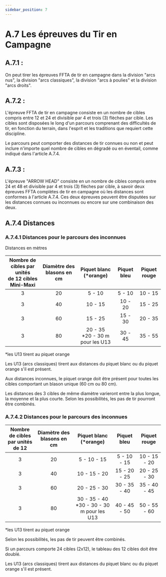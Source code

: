 ```yaml
---
sidebar_position: 7
---
```


# A.7 Les épreuves du Tir en Campagne

## A.7.1 :

On peut tirer les épreuves FFTA de tir en campagne dans la division "arcs nus", la division "arcs classiques", la division "arcs à poulies" et la division "arcs droits".

## A.7.2 :

L'épreuve FFTA de tir en campagne consiste en un nombre de cibles compris entre 12 et 24 et divisible par 4 et trois (3) flèches par cible. Les cibles sont disposées le long d'un parcours comprenant des difficultés de tir, en fonction du terrain, dans l'esprit et les traditions que requiert cette discipline.

Le parcours peut comporter des distances de tir connues ou non et peut inclure n'importe quel nombre de cibles en dégradé ou en éventail, comme indiqué dans l'article A.7.4.

## A.7.3 :

L'épreuve "ARROW HEAD" consiste en un nombre de cibles compris entre 24 et 48 et divisible par 4 et trois (3) flèches par cible, à savoir deux épreuves FFTA complètes de tir en campagne où les distances sont conformes à l'article A.7.4. Ces deux épreuves peuvent être disputées sur les distances connues ou inconnues ou encore sur une combinaison des deux.

## A.7.4 Distances

### A.7.4.1 Distances pour le parcours des inconnues

Distances en mètres

| Nombre de cibles par unités<br />de 12 cibles Mini-Maxi | Diamètre des blasons en cm |     Piquet blanc<br />(\*orange)      | Piquet bleu | Piquet rouge |
| :-----------------------------------------------------: | :------------------------: | :-----------------------------------: | :---------: | :----------: |
|                            3                            |             20             |                5 - 10                 |   5 - 10    |   10 - 15    |
|                            3                            |             40             |                10 - 15                |   10 - 20   |   15 - 25    |
|                            3                            |             60             |                15 - 25                |   15 - 30   |   20 - 35    |
|                            3                            |             80             | 20 - 35<br />\*20 - 30 m pour les U13 |   30 - 45   |   35 - 55    |

\*les U13 tirent au piquet orange

Les U13 (arcs classiques) tirent aux distances du piquet blanc ou du piquet orange s'il est présent.

Aux distances inconnues, le piquet orange doit être présent pour toutes les cibles comportant un blason unique (60 cm ou 80 cm).

Les distances des 3 cibles de même diamètre varieront entre la plus longue, la moyenne et la plus courte. Selon les possibilités, les pas de tir pourront être combinés.

### A.7.4.2 Distances pour le parcours des inconnues

| Nombre de cibles <br />par unités de 12 | Diamètre des blasons en cm |          Piquet blanc<br />(\*orange)           | Piquet bleu  | Piquet rouge |
| :-------------------------------------: | :------------------------: | :---------------------------------------------: | :----------: | :----------: |
|                    3                    |             20             |                   5 - 10 - 15                   | 5 - 10 - 15  | 10 - 15 - 20 |
|                    3                    |             40             |                  10 - 15 - 20                   | 15 - 20 - 25 | 20 - 25 - 30 |
|                    3                    |             60             |                  20 - 25 - 30                   | 30 - 35 - 40 | 35 - 40 - 45 |
|                    3                    |             80             | 30 - 35 - 40<br />\*30 - 30 - 30 m pour les U13 | 40 - 45 - 50 | 50 - 55 - 60 |

\*les U13 tirent au piquet orange

Selon les possibilités, les pas de tir peuvent être combinés.

Si un parcours comporte 24 cibles (2x12), le tableau des 12 cibles doit être doublé.

Les U13 (arcs classiques) tirent aux distances du piquet blanc ou du piquet orange s'il est présent.
